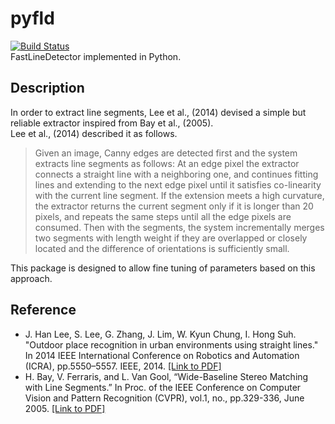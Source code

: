 # pyfld
[![Build Status](https://travis-ci.com/tsukada-cs/pyfld.svg?branch=main)](https://travis-ci.com/tsukada-cs/pyfld)  
FastLineDetector implemented in Python.


## Description
In order to extract line segments, Lee et al., (2014) devised a simple but reliable extractor inspired from Bay et al., (2005).  
Lee et al., (2014) described it as follows.
> Given an image, Canny edges are detected first and the system extracts line segments as follows: At an edge pixel the extractor connects a straight line with a neighboring one, and continues fitting lines and extending to the next edge pixel until it satisfies co-linearity with the current line segment. If the extension meets a high curvature, the extractor returns the current segment only if it is longer than 20 pixels, and repeats the same steps until all the edge pixels are consumed. Then with the segments, the system incrementally merges two segments with length weight if they are overlapped or closely located and the difference of orientations is sufficiently small.

This package is designed to allow fine tuning of parameters based on this approach.

## Reference
* J. Han Lee, S. Lee, G. Zhang, J. Lim, W. Kyun Chung, I. Hong Suh. "Outdoor place recognition in urban environments using straight lines." In 2014 IEEE International Conference on Robotics and Automation (ICRA), pp.5550–5557. IEEE, 2014. [[Link to PDF]](http://cvlab.hanyang.ac.kr/~jwlim/files/icra14linerec.pdf)
* H. Bay, V. Ferraris, and L. Van Gool, “Wide-Baseline Stereo Matching with Line Segments.” In Proc. of the IEEE Conference on Computer Vision and Pattern Recognition (CVPR), vol.1, no., pp.329-336, June 2005. [[Link to PDF]](https://homes.esat.kuleuven.be/~konijn/publications/2005/CVPR-HB-05.pdf)
